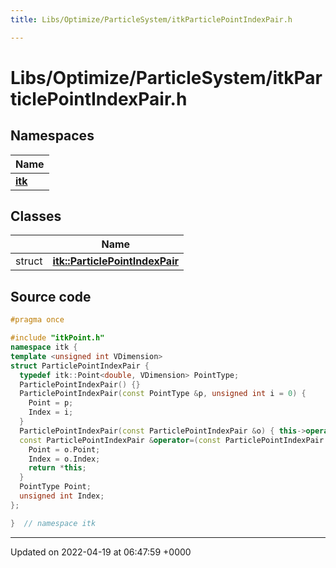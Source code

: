 ```yaml
---
title: Libs/Optimize/ParticleSystem/itkParticlePointIndexPair.h

---
```


# Libs/Optimize/ParticleSystem/itkParticlePointIndexPair.h



## Namespaces

| Name           |
| -------------- |
| **[itk](../Namespaces/namespaceitk.md)**  |

## Classes

|                | Name           |
| -------------- | -------------- |
| struct | **[itk::ParticlePointIndexPair](../Classes/structitk_1_1ParticlePointIndexPair.md)**  |




## Source code

```cpp
#pragma once

#include "itkPoint.h"
namespace itk {
template <unsigned int VDimension>
struct ParticlePointIndexPair {
  typedef itk::Point<double, VDimension> PointType;
  ParticlePointIndexPair() {}
  ParticlePointIndexPair(const PointType &p, unsigned int i = 0) {
    Point = p;
    Index = i;
  }
  ParticlePointIndexPair(const ParticlePointIndexPair &o) { this->operator=(o); }
  const ParticlePointIndexPair &operator=(const ParticlePointIndexPair &o) {
    Point = o.Point;
    Index = o.Index;
    return *this;
  }
  PointType Point;
  unsigned int Index;
};

}  // namespace itk
```


-------------------------------

Updated on 2022-04-19 at 06:47:59 +0000
